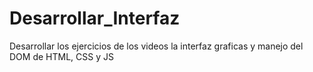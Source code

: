 # Desarrollar_Interfaz
Desarrollar los ejercicios de los videos la interfaz graficas y manejo del DOM de HTML, CSS y JS
